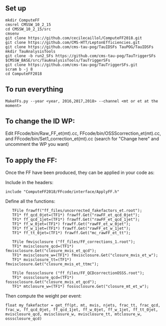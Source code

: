 Set up
------

```
mkdir ComputeFF
cmsrel CMSSW_10_2_15
cd CMSSW_10_2_15/src
cmsenv
git clone https://github.com/cecilecaillol/ComputeFF2018.git
git clone https://github.com/CMS-HTT/LeptonEfficiencies.git
git clone https://github.com/cms-tau-pog/TauIDSFs TauPOG/TauIDSFs
mkdir TauAnalysisTools
git clone -b run2_SFs https://github.com/cms-tau-pog/TauTriggerSFs $CMSSW_BASE/src/TauAnalysisTools/TauTriggerSFs
git clone https://github.com/cms-tau-pog/TauTriggerSFs.git 
scram b -j 8
cd ComputeFF2018
```

To run everything
-----------------

```
MakeFFs.py --year <year, 2016,2017,2018> --channel <mt or et at the moment>
```

To change the ID WP:
-------------------

Edit FFcode/bin/Raw\_FF\_et(mt).cc, FFcode/bin/OSSScorrection\_et(mt).cc, and FFcode/bin/Set1\_correction\_et(mt).cc (search for "Change here" and uncomment the WP you want)

To apply the FF:
----------------

Once the FF have been produced, they can be applied in your code as:


Include in the headers:

```
include "ComputeFF2018/FFcode/interface/ApplyFF.h"
```

Define all the functions:

```
   TFile frawff("ff_files/uncorrected_fakefactors_et.root");
   TF1* ff_qcd_0jet=(TF1*) frawff.Get("rawFF_et_qcd_0jet");
   TF1* ff_qcd_1jet=(TF1*) frawff.Get("rawFF_et_qcd_1jet");
   TF1* ff_w_0jet=(TF1*) frawff.Get("rawFF_et_w_0jet");
   TF1* ff_w_1jet=(TF1*) frawff.Get("rawFF_et_w_1jet");
   TF1* ff_tt_0jet=(TF1*) frawff.Get("mc_rawFF_et_tt");

   TFile fmvisclosure ("ff_files/FF_corrections_1.root");
   TF1* mvisclosure_qcd=(TF1*) fmvisclosure.Get("closure_mvis_et_qcd");
   TF1* mvisclosure_w=(TF1*) fmvisclosure.Get("closure_mvis_et_w");
   TF1* mvisclosure_tt=(TF1*) fmvisclosure.Get("closure_mvis_et_ttmc");

   TFile fosssclosure ("ff_files/FF_QCDcorrectionOSSS.root");
   TF1* osssclosure_qcd=(TF1*) fosssclosure.Get("closure_mvis_et_qcd");
   TF1* mtclosure_w=(TF1*) fosssclosure.Get("closure_mt_et_w");

```

Then compute the weight per event:


```
float my_fakefactor = get_ff(pt, mt, mvis, njets, frac_tt, frac_qcd, frac_w, ff_qcd_0jet, ff_qcd_1jet, ff_w_0jet, ff_w_1jet, ff_tt_0jet, mvisclosure_qcd, mvisclosure_w, mvisclosure_tt, mtclosure_w, osssclosure_qcd)
```
